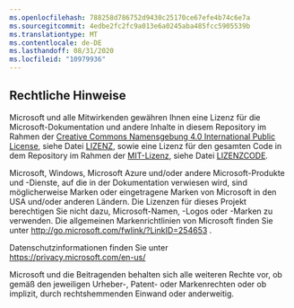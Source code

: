 ```yaml
---
ms.openlocfilehash: 788258d786752d9430c25170ce67efe4b74c6e7a
ms.sourcegitcommit: 4edbe2fc2fc9a013e6a0245aba485fcc5905539b
ms.translationtype: MT
ms.contentlocale: de-DE
ms.lasthandoff: 08/31/2020
ms.locfileid: "10979936"
---
```

##  <a name="legal-notices"></a>Rechtliche Hinweise
Microsoft und alle Mitwirkenden gewähren Ihnen eine Lizenz für die Microsoft-Dokumentation und andere Inhalte in diesem Repository im Rahmen der [Creative Commons Namensgebung 4.0 International Public License](https://creativecommons.org/licenses/by/4.0/legalcode), siehe Datei [LIZENZ](LICENSE), sowie eine Lizenz für den gesamten Code in dem Repository im Rahmen der [MIT-Lizenz](https://opensource.org/licenses/MIT), siehe Datei [LIZENZCODE](LICENSE-CODE).

Microsoft, Windows, Microsoft Azure und/oder andere Microsoft-Produkte und -Dienste, auf die in der Dokumentation verwiesen wird, sind möglicherweise Marken oder eingetragene Marken von Microsoft in den USA und/oder anderen Ländern.
Die Lizenzen für dieses Projekt berechtigen Sie nicht dazu, Microsoft-Namen, -Logos oder -Marken zu verwenden.
Die allgemeinen Markenrichtlinien von Microsoft finden Sie unter http://go.microsoft.com/fwlink/?LinkID=254653 .

Datenschutzinformationen finden Sie unter https://privacy.microsoft.com/en-us/

Microsoft und die Beitragenden behalten sich alle weiteren Rechte vor, ob gemäß den jeweiligen Urheber-, Patent- oder Markenrechten oder ob implizit, durch rechtshemmenden Einwand oder anderweitig.